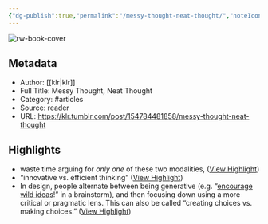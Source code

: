 ```yaml
---
{"dg-publish":true,"permalink":"/messy-thought-neat-thought/","noteIcon":""}
---
```



![rw-book-cover](https://64.media.tumblr.com/3226bd8bf04985829d4e7e80c192137c/tumblr_inline_oik9btHZEP1qzqbwq_1280.png)
## Metadata
- Author: [[klr\|klr]]
- Full Title: Messy Thought, Neat Thought
- Category: #articles
- Source: reader
- URL: https://klr.tumblr.com/post/154784481858/messy-thought-neat-thought

## Highlights
- waste time arguing for *only one* of these two modalities, ([View Highlight](https://read.readwise.io/read/01gwzykqzncya4pa0m1svsk2rm))
- “innovative vs. efficient thinking” ([View Highlight](https://read.readwise.io/read/01gwzym0mf0548vq827xcrn4zb))
- In design, people alternate between being generative (e.g. “[encourage wild ideas](https://href.li/?https://challenges.openideo.com/blog/seven-tips-on-better-brainstorming)!” in a brainstorm), and then focusing down using a more critical or pragmatic lens. This can also be called “creating choices vs. making choices.” ([View Highlight](https://read.readwise.io/read/01gwzyn3x173tb90ktjedcxq75))
